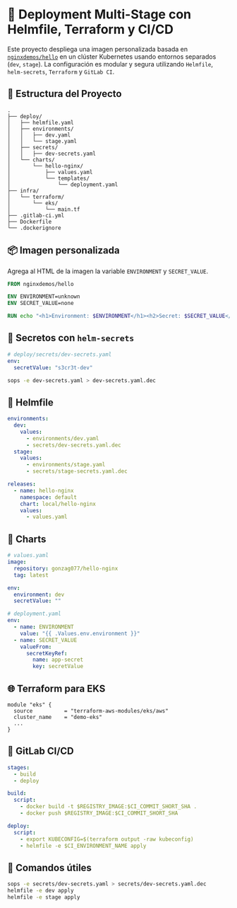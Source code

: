 # 🚀 Deployment Multi-Stage con Helmfile, Terraform y CI/CD

Este proyecto despliega una imagen personalizada basada en [`nginxdemos/hello`](https://hub.docker.com/r/nginxdemos/hello/) en un clúster Kubernetes usando entornos separados (`dev`, `stage`). La configuración es modular y segura utilizando `Helmfile`, `helm-secrets`, `Terraform` y `GitLab CI`.

## 📁 Estructura del Proyecto

```plaintext
.
├── deploy/
│   ├── helmfile.yaml
│   ├── environments/
│   │   ├── dev.yaml
│   │   └── stage.yaml
│   ├── secrets/
│   │   ├── dev-secrets.yaml
│   └── charts/
│       └── hello-nginx/
│           ├── values.yaml
│           └── templates/
│               └── deployment.yaml
├── infra/
│   └── terraform/
│       └── eks/
│           └── main.tf
├── .gitlab-ci.yml
├── Dockerfile
└── .dockerignore
```

## 📦 Imagen personalizada

Agrega al HTML de la imagen la variable `ENVIRONMENT` y `SECRET_VALUE`.

```dockerfile
FROM nginxdemos/hello

ENV ENVIRONMENT=unknown
ENV SECRET_VALUE=none

RUN echo "<h1>Environment: $ENVIRONMENT</h1><h2>Secret: $SECRET_VALUE</h2>" >> /usr/share/nginx/html/index.html
```

## 🔐 Secretos con `helm-secrets`

```yaml
# deploy/secrets/dev-secrets.yaml
env:
  secretValue: "s3cr3t-dev"
```

```bash
sops -e dev-secrets.yaml > dev-secrets.yaml.dec
```

## 📄 Helmfile

```yaml
environments:
  dev:
    values:
      - environments/dev.yaml
      - secrets/dev-secrets.yaml.dec
  stage:
    values:
      - environments/stage.yaml
      - secrets/stage-secrets.yaml.dec

releases:
  - name: hello-nginx
    namespace: default
    chart: local/hello-nginx
    values:
      - values.yaml
```

## 🎯 Charts

```yaml
# values.yaml
image:
  repository: gonzag077/hello-nginx
  tag: latest

env:
  environment: dev
  secretValue: ""
```

```yaml
# deployment.yaml
env:
  - name: ENVIRONMENT
    value: "{{ .Values.env.environment }}"
  - name: SECRET_VALUE
    valueFrom:
      secretKeyRef:
        name: app-secret
        key: secretValue
```

## 🌐 Terraform para EKS

```hcl
module "eks" {
  source          = "terraform-aws-modules/eks/aws"
  cluster_name    = "demo-eks"
  ...
}
```

## 🔄 GitLab CI/CD

```yaml
stages:
  - build
  - deploy

build:
  script:
    - docker build -t $REGISTRY_IMAGE:$CI_COMMIT_SHORT_SHA .
    - docker push $REGISTRY_IMAGE:$CI_COMMIT_SHORT_SHA

deploy:
  script:
    - export KUBECONFIG=$(terraform output -raw kubeconfig)
    - helmfile -e $CI_ENVIRONMENT_NAME apply
```

## 🧪 Comandos útiles

```bash
sops -e secrets/dev-secrets.yaml > secrets/dev-secrets.yaml.dec
helmfile -e dev apply
helmfile -e stage apply
```

